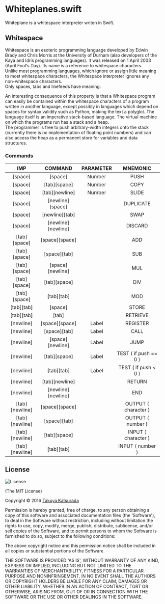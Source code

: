 # Whiteplanes.swift
Whiteplane is a whitespace interpreter writen in Swift.

## Whitespace

Whitespace is an esoteric programming language developed by Edwin Brady and Chris Morris at the University of Durham (also developers of the Kaya and Idris programming languages). It was released on 1 April 2003 (April Fool's Day). 
Its name is a reference to whitespace characters.   
Unlike most programming languages, which ignore or assign little meaning to most whitespace characters, the Whitespace interpreter ignores any non-whitespace characters.   
Only spaces, tabs and linefeeds have meaning. 

An interesting consequence of this property is that a Whitespace program can easily be contained within the whitespace characters of a program written in another language, except possibly in languages which depend on spaces for syntax validity such as Python, making the text a polyglot.
The language itself is an imperative stack-based language. The virtual machine on which the programs run has a stack and a heap.   
The programmer is free to push arbitrary-width integers onto the stack (currently there is no implementation of floating point numbers) and can also access the heap as a permanent store for variables and data structures.

### Commands

|IMP|COMMAND|PARAMETER|MNEMONIC|
|:--:|:--:|:--:|:--:|
|[space]|[space]|Number|PUSH|
|[space]|[tab][space]|Number|COPY|
|[space]|[tab][newline]|Number|SLIDE|
|[space]|[newline][space]||DUPLICATE|
|[space]|[newline][tab]||SWAP|
|[space]|[newline][newline]||DISCARD|
|[tab][space]|[space][space]||ADD|
|[tab][space]|[space][tab]||SUB|
|[tab][space]|[space][newline]||MUL|
|[tab][space]|[tab][space]||DIV|
|[tab][space]|[tab][tab]||MOD|
|[tab][tab]|[space]||STORE|
|[tab][tab]|[tab]||RETRIEVE|
|[newline]|[space][space]|Label|REGISTER|
|[newline]|[space][tab]|Label|CALL|
|[newline]|[space][newline]|Label|JUMP|
|[newline]|[tab][space]|Label|TEST ( if push == 0 )|
|[newline]|[tab][tab]|Label|TEST ( if push < 0 )|
|[newline]|[tab][newline]||RETURN|
|[newline]|[newline][newline]||END|
|[tab][newline]|[space][space]||OUTPUT ( character )|
|[tab][newline]|[space][tab]||OUTPUT ( number )|
|[tab][newline]|[tab][space]||INPUT ( character )|
|[tab][newline]|[tab][tab]||INPUT ( number )|

## License
![License](http://img.shields.io/badge/license-MIT-blue.svg?style=flat)

(The MIT License)

Copyright © 2016 [Takuya Katsurada](https://github.com/nutcrack)

Permission is hereby granted, free of charge, 
to any person obtaining a copy of this software and 
associated documentation files (the 'Software'), 
to deal in the Software without restriction, 
including without limitation the rights to use, copy, modify, merge, publish,
distribute, sublicense, and/or sell copies of the Software, 
and to permit persons to whom the Software is furnished to do so, 
subject to the following conditions:

The above copyright notice and this permission notice shall be included in all
copies or substantial portions of the Software.

THE SOFTWARE IS PROVIDED 'AS IS', WITHOUT WARRANTY OF ANY KIND,
EXPRESS OR IMPLIED, INCLUDING BUT NOT LIMITED TO THE WARRANTIES OF 
MERCHANTABILITY, FITNESS FOR A PARTICULAR PURPOSE AND NONINFRINGEMENT.
IN NO EVENT SHALL THE AUTHORS OR COPYRIGHT HOLDERS BE LIABLE FOR ANY CLAIM,
DAMAGES OR OTHER LIABILITY, WHETHER IN AN ACTION OF CONTRACT,
TORT OR OTHERWISE, ARISING FROM,
OUT OF OR IN CONNECTION WITH THE SOFTWARE OR THE USE OR
OTHER DEALINGS IN THE SOFTWARE.
